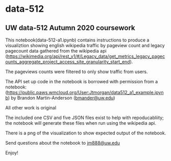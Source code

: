 # data-512
## UW data-512 Autumn 2020 coursework

This notebook(data-512-a1.ipynb) contains instructions to produce a visualiztion showing english wikipedia traffic by pageview count and legacy pagecount data gathered from the wikipedia api (https://wikimedia.org/api/rest_v1/#/Legacy_data/get_metrics_legacy_pagecounts_aggregate_project_access_site_granularity_start_end). 

The pageviews counts were filtered to only show traffic from users.

The API set up code in the notebook is borrowed with permission from a notebook: (https://public.paws.wmcloud.org/User:Jtmorgan/data512_a1_example.ipynb) by Brandon Martin-Anderson (bmander@uw.edu)

All other work is original

The included one CSV and five JSON files exist to help with repoducabliity; the notebook will generate these files when run using the wikipedia api.

There is a png of the visualization to show expected output of the notebook.

Send questions about the notebook to jm888@uw.edu

Enjoy!
